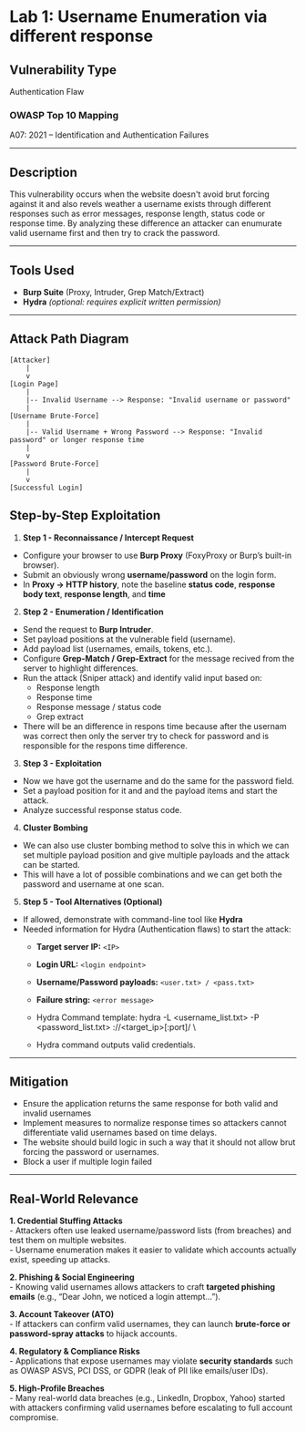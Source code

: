# Lab 1: Username Enumeration via different response

## Vulnerability Type
Authentication Flaw

### OWASP Top 10 Mapping
A07: 2021 – Identification and Authentication Failures

---

## Description
This vulnerability occurs when the website doesn't avoid brut forcing against it and also revels weather a username 
exists through different responses such as error messages, response length, status code or response time. By 
analyzing these difference an attacker can enumurate valid username first and then try to crack the password.

---

## Tools Used
- **Burp Suite** (Proxy, Intruder, Grep Match/Extract)
- **Hydra** *(optional: requires explicit written permission)*

---

## Attack Path Diagram
```plaintext
[Attacker]
    |
    v
[Login Page]
    |
    |-- Invalid Username --> Response: "Invalid username or password"
    |
[Username Brute-Force]
    |
    |-- Valid Username + Wrong Password --> Response: "Invalid password" or longer response time
    |
    v
[Password Brute-Force]
    |
    v
[Successful Login]
```
## Step-by-Step Exploitation


1. **Step 1 - Reconnaissance / Intercept Request**
  - Configure your browser to use **Burp Proxy** (FoxyProxy or Burp’s built-in browser).
  - Submit an obviously wrong **username/password** on the login form.
  - In **Proxy → HTTP history**, note the baseline **status code**, **response body text**, **response length**, and **time**  


2. **Step 2 - Enumeration / Identification**
  - Send the request to **Burp Intruder**.  
  - Set payload positions at the vulnerable field (username).  
  - Add payload list (usernames, emails, tokens, etc.).  
  - Configure **Grep-Match / Grep-Extract** for the message recived from the server to highlight differences.  
  - Run the attack (Sniper attack) and identify valid input based on:
    - Response length  
    - Response time  
    - Response message / status code
    - Grep extract 
  - There will be an difference in respons time because after the usernam was correct then only the server try to check for
    password and is responsible for the respons time difference.


3. **Step 3 - Exploitation**  
  - Now we have got the username and do the same for the password field.
  - Set a payload position for it and and the payload items and start the attack.  
  - Analyze successful response status code.  


4. **Cluster Bombing**
  - We can also use cluster bombing method to solve this in which we can set multiple payload position and give multiple
    payloads and the attack can be started.
  - This will have a lot of possible combinations and we can get both the password and username at one scan.


5. **Step 5 - Tool Alternatives (Optional)**
  - If allowed, demonstrate with command-line tool like **Hydra**  
  - Needed information for Hydra (Authentication flaws) to start the attack:  
    - **Target server IP:** `<IP>`  
    - **Login URL:** `<login endpoint>`  
    - **Username/Password payloads:** `<user.txt> / <pass.txt>`  
    - **Failure string:** `<error message>`
  
    - Hydra Command template: 
        hydra -L <username_list.txt> -P <password_list.txt> <protocol>://<target_ip>[:port]/<path> \

    - Hydra command outputs valid credentials.

---

## Mitigation
- Ensure the application returns the same response for both valid and invalid usernames
- Implement measures to normalize response times so attackers cannot differentiate valid usernames based on time delays.
- The website should build logic in such a way that it should not allow brut forcing the password or usernames.  
- Block a user if multiple login failed  

---

## Real-World Relevance

**1. Credential Stuffing Attacks**  
      - Attackers often use leaked username/password lists (from breaches) and test them on multiple websites.  
      - Username enumeration makes it easier to validate which accounts actually exist, speeding up attacks.  

**2. Phishing & Social Engineering**  
      - Knowing valid usernames allows attackers to craft **targeted phishing emails** (e.g., “Dear John, we noticed a login attempt…”).  

**3. Account Takeover (ATO)**  
      - If attackers can confirm valid usernames, they can launch **brute-force or password-spray attacks** to hijack accounts.  

**4. Regulatory & Compliance Risks**  
      - Applications that expose usernames may violate **security standards** such as OWASP ASVS, PCI DSS, or GDPR (leak of PII like emails/user IDs).  

**5. High-Profile Breaches**  
      - Many real-world data breaches (e.g., LinkedIn, Dropbox, Yahoo) started with attackers confirming valid usernames before escalating to full account compromise.  

